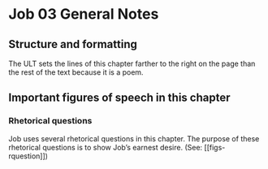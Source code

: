 # Job 03 General Notes
## Structure and formatting

The ULT sets the lines of this chapter farther to the right on the page than the rest of the text because it is a poem.

## Important figures of speech in this chapter

### Rhetorical questions
Job uses several rhetorical questions in this chapter. The purpose of these rhetorical questions is to show Job’s earnest desire. (See: [[figs-rquestion]])